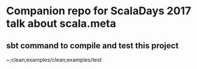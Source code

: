 # Companion repo for ScalaDays 2017 talk about scala.meta

## sbt command to compile and test this project
~;clean;examples/clean;examples/test
